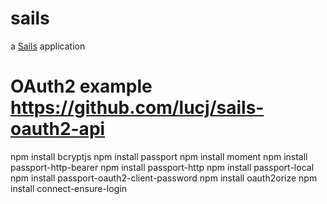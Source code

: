 # sails

a [Sails](http://sailsjs.org) application



# OAuth2 example https://github.com/lucj/sails-oauth2-api


npm install bcryptjs
npm install passport
npm install moment
npm install passport-http-bearer
npm install passport-http
npm install passport-local
npm install passport-oauth2-client-password
npm install oauth2orize
npm install connect-ensure-login
